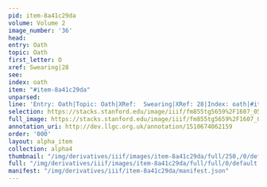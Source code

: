 ```yaml
---
pid: item-8a41c29da
volume: Volume 2
image_number: '36'
head: 
entry: Oath
topic: Oath
first_letter: O
xref: Swearing|28
see: 
index: oath
item: "#item-8a41c29da"
unparsed: 
line: 'Entry: Oath|Topic: Oath|XRef:  Swearing|XRef: 28|Index: oath|#item-8a41c29da'
selection: https://stacks.stanford.edu/image/iiif/fm855tg5659%2F1607_0503/756,4147,3002,341/full/0/default.jpg
full_image: https://stacks.stanford.edu/image/iiif/fm855tg5659%2F1607_0503/full/full/0/default.jpg
annotation_uri: http://dev.llgc.org.uk/annotation/1510674062159
order: '000'
layout: alpha_item
collection: alpha4
thumbnail: "/img/derivatives/iiif/images/item-8a41c29da/full/250,/0/default.jpg"
full: "/img/derivatives/iiif/images/item-8a41c29da/full/full/0/default.jpg"
manifest: "/img/derivatives/iiif/item-8a41c29da/manifest.json"
---
```

